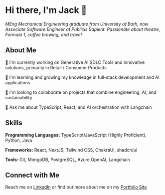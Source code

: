 # Hi there, I'm Jack 👋

_MEng Mechanical Engineering graduate from University of Bath, now Associate Software Engineer at Publicis Sapient. Passionate about theatre, Formula 1, coffee brewing, and travel._

## About Me

🔭 I'm currently working on Generative AI SDLC Tools and innovative solutions, primarily in Retail / Consumer Products

🌱 I'm learning and growing my knowledge in full-stack development and AI applications

👯 I'm looking to collaborate on projects that combine engineering, AI, and sustainability

💬 Ask me about TypeScript, React, and AI orchestration with Langchain

## Skills

**Programming Languages:** TypeScript/JavaScript (Highly Proficient), Python, Java

**Frameworks:** React, NextJS, Tailwind CSS, ChakraUI, shadcn/ui

**Tools:** Git, MongoDB, PostgreSQL, Azure OpenAI, Langchain

## Connect with Me

Reach me on [LinkedIn](https://linkedin.com/in/jack-woods-london) or find out more about me on my [Portfolio Site](https://jack-woods.co.uk)
